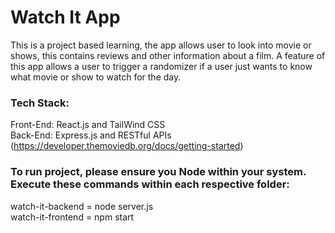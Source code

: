 # Watch It App

This is a project based learning, the app allows user to look into movie or shows, this contains reviews and other information about a film. A feature of this app allows a user to trigger a randomizer if a user just wants to know what movie or show to watch for the day.

### Tech Stack:

Front-End: React.js and TailWind CSS<br />
Back-End: Express.js and RESTful APIs (https://developer.themoviedb.org/docs/getting-started)

### To run project, please ensure you Node within your system. Execute these commands within each respective folder:

watch-it-backend = node server.js<br />
watch-it-frontend = npm start
